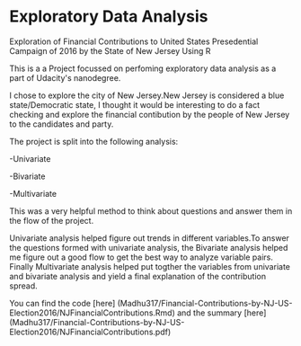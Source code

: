 # Exploratory Data Analysis
Exploration of Financial Contributions to United States Presedential Campaign of 2016 by the State of New Jersey Using R

This is a a Project focussed on perfoming exploratory data analysis as a part of Udacity's nanodegree.

I chose to explore the city of New Jersey.New Jersey is considered a blue state/Democratic state, I thought it would be interesting to do a fact checking and explore the financial contibution by the people of New Jersey to the candidates and party. 

The project is split into the following analysis:

-Univariate

-Bivariate 

-Multivariate 

This was a very helpful method to think about questions and answer them in the flow of the project. 

Univariate analysis helped figure out trends in different variables.To answer the questions formed with univariate analysis, the Bivariate analysis helped me figure out a good flow to get the best way to analyze variable pairs. Finally Multivariate analysis helped put togther the variables from univariate and bivariate analysis and yield a final explanation of the contribution spread. 

You can find the code [here] (Madhu317/Financial-Contributions-by-NJ-US-Election2016/NJFinancialContributions.Rmd) and the summary [here] (Madhu317/Financial-Contributions-by-NJ-US-Election2016/NJFinancialContributions.pdf)
